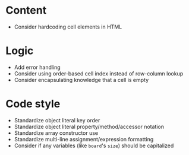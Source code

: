 # Content
- Consider hardcoding cell elements in HTML

# Logic
- Add error handling
- Consider using order-based cell index instead of row-column lookup
- Consider encapsulating knowledge that a cell is empty

# Code style
- Standardize object literal key order
- Standardize object literal property/method/accessor notation
- Standardize array constructor use
- Standardize multi-line assignment/expression formatting
- Consider if any variables (like `board`'s `size`) should be capitalized

